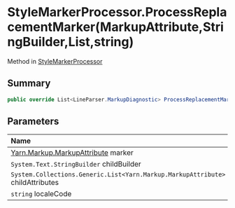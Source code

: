 # StyleMarkerProcessor.ProcessReplacementMarker(MarkupAttribute,StringBuilder,List<MarkupAttribute>,string)

Method in [StyleMarkerProcessor](/docs/api/csharp/yarn.unity.stylemarkerprocessor.md)

## Summary



```csharp
public override List<LineParser.MarkupDiagnostic> ProcessReplacementMarker(MarkupAttribute marker, StringBuilder childBuilder, List<MarkupAttribute> childAttributes, string localeCode)
```

## Parameters

|Name|Description|
|:---|:---|
|[Yarn.Markup.MarkupAttribute](/docs/api/csharp/yarn.markup.markupattribute.md) marker||
|`System.Text.StringBuilder` childBuilder||
|`System.Collections.Generic.List<Yarn.Markup.MarkupAttribute>` childAttributes||
|`string` localeCode||

